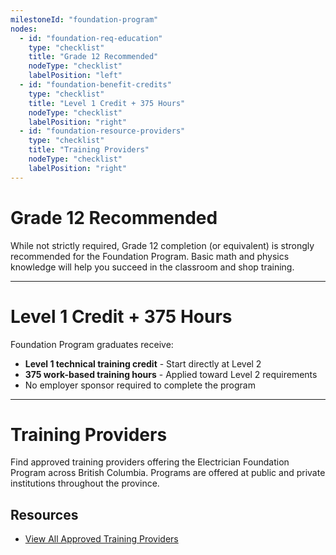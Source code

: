 ```yaml
---
milestoneId: "foundation-program"
nodes:
  - id: "foundation-req-education"
    type: "checklist"
    title: "Grade 12 Recommended"
    nodeType: "checklist"
    labelPosition: "left"
  - id: "foundation-benefit-credits"
    type: "checklist"
    title: "Level 1 Credit + 375 Hours"
    nodeType: "checklist"
    labelPosition: "right"
  - id: "foundation-resource-providers"
    type: "checklist"
    title: "Training Providers"
    nodeType: "checklist"
    labelPosition: "right"
---
```


# Grade 12 Recommended

While not strictly required, Grade 12 completion (or equivalent) is strongly recommended for the Foundation Program. Basic math and physics knowledge will help you succeed in the classroom and shop training.

---

# Level 1 Credit + 375 Hours

Foundation Program graduates receive:

- **Level 1 technical training credit** - Start directly at Level 2
- **375 work-based training hours** - Applied toward Level 2 requirements
- No employer sponsor required to complete the program

---

# Training Providers

Find approved training providers offering the Electrician Foundation Program across British Columbia. Programs are offered at public and private institutions throughout the province.

## Resources

- [View All Approved Training Providers](https://skilledtradesbc.ca/all-approved-training-providers-list)
